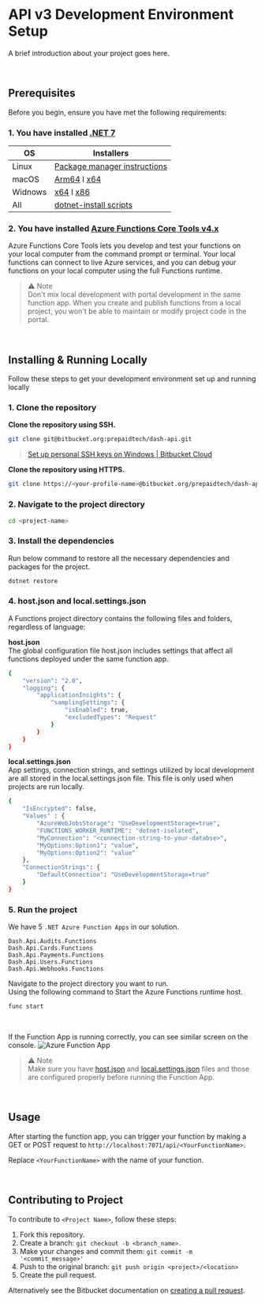 # API v3 Development Environment Setup

A brief introduction about your project goes here.

<br/>

## Prerequisites

Before you begin, ensure you have met the following requirements:

### 1. You have installed [.NET 7](https://dotnet.microsoft.com/en-us/download/dotnet/7.0)

| OS | Installers |
| ----------- | ----------- |
| Linux | [Package manager instructions](https://learn.microsoft.com/dotnet/core/install/linux?WT.mc_id=dotnet-35129-website) |
| macOS | [Arm64](https://dotnet.microsoft.com/en-us/download/dotnet/thank-you/sdk-7.0.304-macos-arm64-installer) I [x64](https://dotnet.microsoft.com/en-us/download/dotnet/thank-you/sdk-7.0.304-macos-x64-installer) |
| Widnows | [x64](https://dotnet.microsoft.com/en-us/download/dotnet/thank-you/sdk-7.0.304-windows-x64-installer) I [x86](https://dotnet.microsoft.com/en-us/download/dotnet/thank-you/sdk-7.0.304-windows-x86-installer)|
| All | [dotnet-install scripts](https://dotnet.microsoft.com/en-us/download/dotnet/scripts) |


### 2. You have installed [Azure Functions Core Tools v4.x](https://docs.microsoft.com/en-us/azure/azure-functions/functions-run-local)

Azure Functions Core Tools lets you develop and test your functions on your local computer from the command prompt or terminal. Your local functions can connect to live Azure services, and you can debug your functions on your local computer using the full Functions runtime.

>⚠️ Note <br/>
Don't mix local development with portal development in the same function app. When you create and publish functions from a local project, you won't be able to maintain or modify project code in the portal.

<br/>

## Installing & Running Locally

Follow these steps to get your development environment set up and running locally


### 1. Clone the repository

**Clone the repository using SSH.**
```bash
git clone git@bitbucket.org:prepaidtech/dash-api.git
```
> [Set up personal SSH keys on Windows | Bitbucket Cloud](https://support.atlassian.com/bitbucket-cloud/docs/set-up-personal-ssh-keys-on-windows/)


**Clone the repository using HTTPS.**
```bash
git clone https://<your-profile-name>@bitbucket.org/prepaidtech/dash-api.git
```

### 2. Navigate to the project directory

```bash
cd <project-name>
```

### 3. Install the dependencies

Run below command to restore all the necessary dependencies and packages for the project.

```bash
dotnet restore
```

### 4. host.json and local.settings.json

A Functions project directory contains the following files and folders, regardless of language:

**host.json** <br/>
The global configuration file host.json includes settings that affect all functions deployed under the same function app.
```bash
{
    "version": "2.0",
    "logging": {
        "applicationInsights": {
            "samplingSettings": {
                "isEnabled": true,
                "excludedTypes": "Request"
            } 
        } 
    } 
}
```

**local.settings.json** <br/>
App settings, connection strings, and settings utilized by local development are all stored in the local.settings.json file. This file is only used when projects are run locally.

```bash
{
    "IsEncrypted": false,
    "Values" : {
        "AzureWebJobsStorage": "UseDevelopmentStorage=true",
        "FUNCTIONS_WORKER_RUNTIME": "dotnet-isolated",
        "MyConnection": "<connection-string-to-your-databse>",
        "MyOptions:Option1": "value",
        "MyOptions:Option2": "value"
    },
    "ConnectionStrings": {
        "DefaultConnection": "UseDevelopmentStorage=true"
    } 
}
```

### 5. Run the project

We have 5 `.NET Azure Function Apps` in our solution.
```
Dash.Api.Audits.Functions
Dash.Api.Cards.Functions
Dash.Api.Payments.Functions
Dash.Api.Users.Functions
Dash.Api.Webhooks.Functions
```

Navigate to the project directory you want to run. <br/>
Using the following command to Start the Azure Functions runtime host.

```bash
func start
```
<br/> 

If the Function App is running correctly, you can see similar screen on the console.
![Azure Function App](https://drive.google.com/uc?id=1nHXS7dSVVQ-73QhGAfDPI9v8WEtr4OO5)


>⚠️ Note <br/>
Make sure you have [host.json](https://learn.microsoft.com/en-us/azure/azure-functions/functions-host-json) and [local.settings.json](https://learn.microsoft.com/en-us/azure/azure-functions/functions-run-local?tabs=v4%2Cwindows%2Ccsharp%2Cportal%2Cbash#local-settings) files and those are configured properly before running the Function App.

<br/>

## Usage

After starting the function app, you can trigger your function by making a GET or POST request to `http://localhost:7071/api/<YourFunctionName>`.

Replace `<YourFunctionName>` with the name of your function.

<br/>

## Contributing to Project

To contribute to `<Project Name>`, follow these steps:

1. Fork this repository.
2. Create a branch: `git checkout -b <branch_name>`.
3. Make your changes and commit them: `git commit -m '<commit_message>'`
4. Push to the original branch: `git push origin <project>/<location>`
5. Create the pull request.

Alternatively see the Bitbucket documentation on [creating a pull request](https://support.atlassian.com/bitbucket-cloud/docs/create-a-pull-request/).
